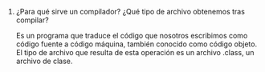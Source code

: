 1. ¿Para qué sirve un compilador? ¿Qué tipo de archivo obtenemos tras compilar?

	Es un programa que traduce el código que nosotros escribimos como código fuente a código máquina, también conocido como código objeto. El tipo de archivo que resulta de esta operación es un archivo .class, un archivo de clase.
